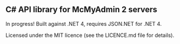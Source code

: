 ## C# API library for McMyAdmin 2 servers

In progress! Built against .NET 4, requires JSON.NET for .NET 4.

Licensed under the MIT licence (see the LICENCE.md file for details).